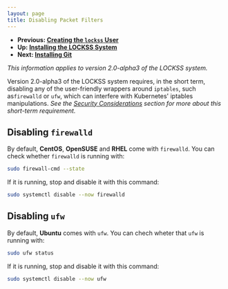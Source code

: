 ```yaml
---
layout: page
title: Disabling Packet Filters
---
```


*   **Previous: [Creating the `lockss` User](user)**
*   **Up: [Installing the LOCKSS System](.)**
*   **Next: [Installing Git](git)**

*This information applies to version 2.0-alpha3 of the LOCKSS system.*

Version 2.0-alpha3 of the LOCKSS system requires, in the short term, disabling any of the user-friendly wrappers around `iptables`, such as`firewalld` or `ufw`, which can interfere with Kubernetes' iptables manipulations. *See the [Security Considerations](../introduction/security) section for more about this short-term requirement.*

## Disabling `firewalld`

By default, **CentOS**, **OpenSUSE** and **RHEL** come with `firewalld`. You can check whether `firewalld` is running with:

```bash
sudo firewall-cmd --state
```

If it is running, stop and disable it with this command:

```bash
sudo systemctl disable --now firewalld
```

## Disabling `ufw`

By default, **Ubuntu** comes with `ufw`. You can chech wheter that `ufw` is running with:

```bash
sudo ufw status
```

If it is running, stop and disable it with this command:

```bash
sudo systemctl disable --now ufw
```
